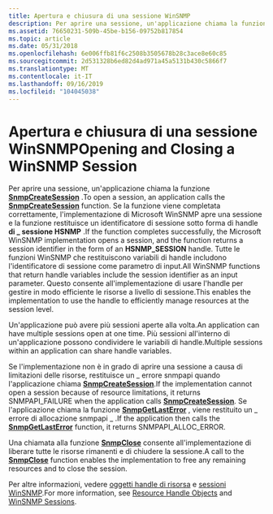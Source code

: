 ```yaml
---
title: Apertura e chiusura di una sessione WinSNMP
description: Per aprire una sessione, un'applicazione chiama la funzione SnmpCreateSession.
ms.assetid: 76650231-509b-45be-b156-09752b817854
ms.topic: article
ms.date: 05/31/2018
ms.openlocfilehash: 6e006ffb81f6c2508b3505678b28c3ace8e60c85
ms.sourcegitcommit: 2d531328b6ed82d4ad971a45a5131b430c5866f7
ms.translationtype: MT
ms.contentlocale: it-IT
ms.lasthandoff: 09/16/2019
ms.locfileid: "104045038"
---
```

# <a name="opening-and-closing-a-winsnmp-session"></a><span data-ttu-id="70ff6-103">Apertura e chiusura di una sessione WinSNMP</span><span class="sxs-lookup"><span data-stu-id="70ff6-103">Opening and Closing a WinSNMP Session</span></span>

<span data-ttu-id="70ff6-104">Per aprire una sessione, un'applicazione chiama la funzione [**SnmpCreateSession**](/windows/desktop/api/Winsnmp/nf-winsnmp-snmpcreatesession) .</span><span class="sxs-lookup"><span data-stu-id="70ff6-104">To open a session, an application calls the [**SnmpCreateSession**](/windows/desktop/api/Winsnmp/nf-winsnmp-snmpcreatesession) function.</span></span> <span data-ttu-id="70ff6-105">Se la funzione viene completata correttamente, l'implementazione di Microsoft WinSNMP apre una sessione e la funzione restituisce un identificatore di sessione sotto forma di handle **di \_ sessione HSNMP** .</span><span class="sxs-lookup"><span data-stu-id="70ff6-105">If the function completes successfully, the Microsoft WinSNMP implementation opens a session, and the function returns a session identifier in the form of an **HSNMP\_SESSION** handle.</span></span> <span data-ttu-id="70ff6-106">Tutte le funzioni WinSNMP che restituiscono variabili di handle includono l'identificatore di sessione come parametro di input.</span><span class="sxs-lookup"><span data-stu-id="70ff6-106">All WinSNMP functions that return handle variables include the session identifier as an input parameter.</span></span> <span data-ttu-id="70ff6-107">Questo consente all'implementazione di usare l'handle per gestire in modo efficiente le risorse a livello di sessione.</span><span class="sxs-lookup"><span data-stu-id="70ff6-107">This enables the implementation to use the handle to efficiently manage resources at the session level.</span></span>

<span data-ttu-id="70ff6-108">Un'applicazione può avere più sessioni aperte alla volta.</span><span class="sxs-lookup"><span data-stu-id="70ff6-108">An application can have multiple sessions open at one time.</span></span> <span data-ttu-id="70ff6-109">Più sessioni all'interno di un'applicazione possono condividere le variabili di handle.</span><span class="sxs-lookup"><span data-stu-id="70ff6-109">Multiple sessions within an application can share handle variables.</span></span>

<span data-ttu-id="70ff6-110">Se l'implementazione non è in grado di aprire una sessione a causa di limitazioni delle risorse, restituisce un \_ errore snmpapi quando l'applicazione chiama [**SnmpCreateSession**](/windows/desktop/api/Winsnmp/nf-winsnmp-snmpcreatesession).</span><span class="sxs-lookup"><span data-stu-id="70ff6-110">If the implementation cannot open a session because of resource limitations, it returns SNMPAPI\_FAILURE when the application calls [**SnmpCreateSession**](/windows/desktop/api/Winsnmp/nf-winsnmp-snmpcreatesession).</span></span> <span data-ttu-id="70ff6-111">Se l'applicazione chiama la funzione [**SnmpGetLastError**](/windows/desktop/api/Winsnmp/nf-winsnmp-snmpgetlasterror) , viene restituito un \_ errore di allocazione snmpapi \_ .</span><span class="sxs-lookup"><span data-stu-id="70ff6-111">If the application then calls the [**SnmpGetLastError**](/windows/desktop/api/Winsnmp/nf-winsnmp-snmpgetlasterror) function, it returns SNMPAPI\_ALLOC\_ERROR.</span></span>

<span data-ttu-id="70ff6-112">Una chiamata alla funzione [**SnmpClose**](/windows/desktop/api/Winsnmp/nf-winsnmp-snmpclose) consente all'implementazione di liberare tutte le risorse rimanenti e di chiudere la sessione.</span><span class="sxs-lookup"><span data-stu-id="70ff6-112">A call to the [**SnmpClose**](/windows/desktop/api/Winsnmp/nf-winsnmp-snmpclose) function enables the implementation to free any remaining resources and to close the session.</span></span>

<span data-ttu-id="70ff6-113">Per altre informazioni, vedere [oggetti handle di risorsa](resource-handle-objects.md) e [sessioni WinSNMP](winsnmp-sessions.md).</span><span class="sxs-lookup"><span data-stu-id="70ff6-113">For more information, see [Resource Handle Objects](resource-handle-objects.md) and [WinSNMP Sessions](winsnmp-sessions.md).</span></span>

 

 




